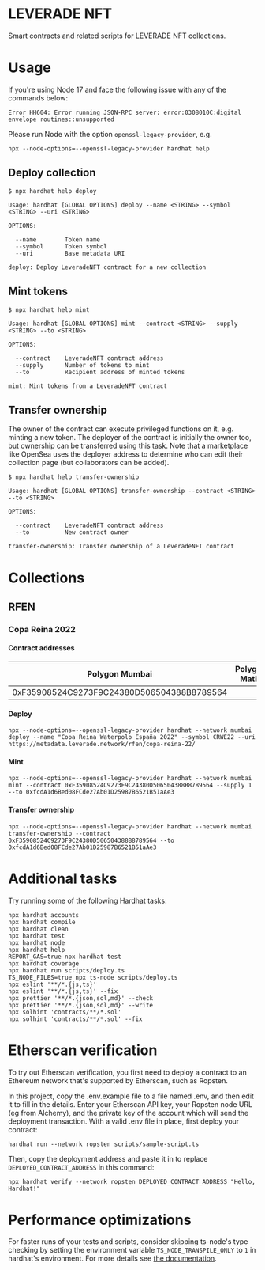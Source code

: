 # LEVERADE NFT

Smart contracts and related scripts for LEVERADE NFT collections.

# Usage

If you're using Node 17 and face the following issue with any of the commands below:

```
Error HH604: Error running JSON-RPC server: error:0308010C:digital envelope routines::unsupported
```

Please run Node with the option `openssl-legacy-provider`, e.g.

```
npx --node-options=--openssl-legacy-provider hardhat help
```

## Deploy collection

```
$ npx hardhat help deploy
```
```
Usage: hardhat [GLOBAL OPTIONS] deploy --name <STRING> --symbol <STRING> --uri <STRING>

OPTIONS:

  --name        Token name
  --symbol      Token symbol
  --uri         Base metadata URI

deploy: Deploy LeveradeNFT contract for a new collection
```

## Mint tokens

```
$ npx hardhat help mint
```
```
Usage: hardhat [GLOBAL OPTIONS] mint --contract <STRING> --supply <STRING> --to <STRING>

OPTIONS:

  --contract    LeveradeNFT contract address
  --supply      Number of tokens to mint
  --to          Recipient address of minted tokens

mint: Mint tokens from a LeveradeNFT contract
```

## Transfer ownership

The owner of the contract can execute privileged functions on it, e.g. minting a new token. The deployer of the
contract is initially the owner too, but ownership can be transferred using this task. Note that a marketplace like
OpenSea uses the deployer address to determine who can edit their collection page (but collaborators can be added).

```
$ npx hardhat help transfer-ownership
```
```
Usage: hardhat [GLOBAL OPTIONS] transfer-ownership --contract <STRING> --to <STRING>

OPTIONS:

  --contract    LeveradeNFT contract address
  --to          New contract owner

transfer-ownership: Transfer ownership of a LeveradeNFT contract
```

# Collections

## RFEN

### Copa Reina 2022

#### Contract addresses

| Polygon Mumbai                             | Polygon Matic |
|--------------------------------------------|---------------|
| 0xF35908524C9273F9C24380D506504388B8789564 |               |

#### Deploy

```
npx --node-options=--openssl-legacy-provider hardhat --network mumbai deploy --name "Copa Reina Waterpolo España 2022" --symbol CRWE22 --uri https://metadata.leverade.network/rfen/copa-reina-22/
```

#### Mint

```
npx --node-options=--openssl-legacy-provider hardhat --network mumbai mint --contract 0xF35908524C9273F9C24380D506504388B8789564 --supply 1 --to 0xfcdA1d6Bed08FCde27Ab01D25987B6521B51aAe3
```

#### Transfer ownership

```
npx --node-options=--openssl-legacy-provider hardhat --network mumbai transfer-ownership --contract 0xF35908524C9273F9C24380D506504388B8789564 --to 0xfcdA1d6Bed08FCde27Ab01D25987B6521B51aAe3
```

# Additional tasks

Try running some of the following Hardhat tasks:

```shell
npx hardhat accounts
npx hardhat compile
npx hardhat clean
npx hardhat test
npx hardhat node
npx hardhat help
REPORT_GAS=true npx hardhat test
npx hardhat coverage
npx hardhat run scripts/deploy.ts
TS_NODE_FILES=true npx ts-node scripts/deploy.ts
npx eslint '**/*.{js,ts}'
npx eslint '**/*.{js,ts}' --fix
npx prettier '**/*.{json,sol,md}' --check
npx prettier '**/*.{json,sol,md}' --write
npx solhint 'contracts/**/*.sol'
npx solhint 'contracts/**/*.sol' --fix
```

# Etherscan verification

To try out Etherscan verification, you first need to deploy a contract to an Ethereum network that's supported by Etherscan, such as Ropsten.

In this project, copy the .env.example file to a file named .env, and then edit it to fill in the details. Enter your Etherscan API key, your Ropsten node URL (eg from Alchemy), and the private key of the account which will send the deployment transaction. With a valid .env file in place, first deploy your contract:

```shell
hardhat run --network ropsten scripts/sample-script.ts
```

Then, copy the deployment address and paste it in to replace `DEPLOYED_CONTRACT_ADDRESS` in this command:

```shell
npx hardhat verify --network ropsten DEPLOYED_CONTRACT_ADDRESS "Hello, Hardhat!"
```

# Performance optimizations

For faster runs of your tests and scripts, consider skipping ts-node's type checking by setting the environment variable `TS_NODE_TRANSPILE_ONLY` to `1` in hardhat's environment. For more details see [the documentation](https://hardhat.org/guides/typescript.html#performance-optimizations).
